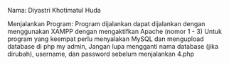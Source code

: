 Nama: Diyastri Khotimatul Huda

Menjalankan Program:
Program dijalankan dapat dijalankan dengan menggunakan XAMPP dengan mengaktifkan Apache (nomor 1 - 3)
Untuk program yang keempat perlu menyalakan MySQL dan mengupload database di php my admin, Jangan lupa mengganti nama database (jika dirubah), username, dan password sebelum menjalankan 4.php 
